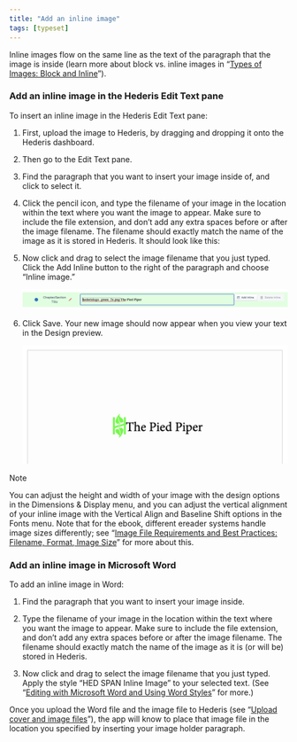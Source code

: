 ```yaml
---
title: "Add an inline image"
tags: [typeset]
---
```

 
<html><body><section data-type="chapter" class="hsecchapter" data-hederis-type="hsecchapter" id="add-an-inline-image" data-pi-attrs="id: add-an-inline-image; data-tags: typeset;" role="doc-chapter" data-tags="typeset" data-author-name=" " data-book-title=" " title="Add an inline image"><p class="hblkp" data-hederis-type="hblkp" id="pm02XG8tI">Inline images flow on the same line as the text of the paragraph that the image is inside (learn more about block vs. inline images in &#8220;<a href="{% link _docs/block-and-inline-images.md %}" class="hspana" data-hederis-type="hspana" id="prkvWWx3L">Types of Images: Block and Inline</a>&#8221;). </p><section class="hwprsubsection" data-hederis-type="hwprsubsection" id="pcOLrdaBU" data-type="subsection" title="Add an inline image in the Hederis Edit Text pane"><h1 data-hederis-type="hblktitle" class="hblktitle" id="pvUYGRVlu">Add an inline image in the Hederis Edit Text pane</h1><p class="hblkp" data-hederis-type="hblkp" id="pD4M46qss">To insert an inline image in the Hederis Edit Text pane:</p><ol class="hwprnumlist" data-hederis-type="hwprnumlist" id="pvkilzuNC"><li class="hblkoli" data-hederis-type="hblkoli" id="lirA11T8rl"><p class="hblkoli" data-hederis-type="hblklip" id="pEnTd4wN6">First, upload the image to Hederis, by dragging and dropping it onto the Hederis dashboard.</p></li><li class="hblkoli" data-hederis-type="hblkoli" id="liZ6ACRAr2"><p class="hblkoli" data-hederis-type="hblklip" id="p3fC0813f">Then go to the Edit Text pane.</p></li><li class="hblkoli" data-hederis-type="hblkoli" id="liVtRKx0L2"><p class="hblkoli" data-hederis-type="hblklip" id="pA8IxAKlU">Find the paragraph that you want to insert your image inside of, and click to select it.</p></li><li class="hblkoli" data-hederis-type="hblkoli" id="likayvmiSY"><p class="hblkoli" data-hederis-type="hblklip" id="p8wvAZJmP">Click the pencil icon, and type the filename of your image in the location within the text where you want the image to appear. Make sure to include the file extension, and don&#8217;t add any extra spaces before or after the image filename. The filename should exactly match the name of the image as it is stored in Hederis. It should look like this:</p></li><li class="hblkoli" data-hederis-type="hblkoli" id="li1io61VOC"><p class="hblkoli" data-hederis-type="hblklip" id="pq4pXDwam">Now click and drag to select the image filename that you just typed. Click the Add Inline button to the right of the paragraph and choose &#8220;Inline image.&#8221;</p><img data-hederis-type="hblkimg" class="hblkimg" id="p7Q0Fs4lS" src="/images/inlineimg1.png" data-img-src="/images/inlineimg1.png"/></li><li class="hblkoli" data-hederis-type="hblkoli" id="libGLENrWW"><p class="hblkoli" data-hederis-type="hblklip" id="pZDWhQRdG">Click Save. Your new image should now appear when you view your text in the Design preview.</p><img data-hederis-type="hblkimg" class="hblkimg" id="pjdp9JKYz" src="/images/inlineimg2.png" data-img-src="/images/inlineimg2.png"/></li></ol></section><aside class="hwprbox box" data-hederis-type="hwprbox" id="pbmV63Eth" data-type="sidebar"><p class="hblktype" data-hederis-type="hblktype" id="pKNRVIy5M">Note</p><p class="hblkp" data-hederis-type="hblkp" id="pt2shDkr5">You can adjust the height and width of your image with the design options in the Dimensions &amp; Display menu, and you can adjust the vertical alignment of your inline image with the Vertical Align and Baseline Shift options in the Fonts menu. Note that for the ebook, different ereader systems handle image sizes differently; see &#8220;<a href="{% link _docs/image_best_practices.md %}" class="hspana" data-hederis-type="hspana" id="ps03zonXQ">Image File Requirements and Best Practices: Filename, Format, Image Size</a>&#8221; for more about this.</p></aside><section class="hwprsubsection" data-hederis-type="hwprsubsection" id="pRewrxxmN" data-type="subsection" title="Add an inline image in Microsoft Word"><h1 data-hederis-type="hblktitle" class="hblktitle" id="pl0DC5BjQ">Add an inline image in Microsoft Word</h1><p class="hblkp" data-hederis-type="hblkp" id="pEXfWI1dd">To add an inline image in Word:</p><ol class="hwprnumlist" data-hederis-type="hwprnumlist" id="pUfiWLvES"><li class="hblkoli" data-hederis-type="hblkoli" id="lijfF0aIV5"><p class="hblkoli" data-hederis-type="hblklip" id="pS6TIUqu7">Find the paragraph that you want to insert your image inside.</p></li><li class="hblkoli" data-hederis-type="hblkoli" id="lio77wpJQd"><p class="hblkoli" data-hederis-type="hblklip" id="pRH9fcMfb">Type the filename of your image in the location within the text where you want the image to appear. Make sure to include the file extension, and don&#8217;t add any extra spaces before or after the image filename. The filename should exactly match the name of the image as it is (or will be) stored in Hederis.</p></li><li class="hblkoli" data-hederis-type="hblkoli" id="li4oRBsn81"><p class="hblkoli" data-hederis-type="hblklip" id="pdZLFBq21">Now click and drag to select the image filename that you just typed. Apply the style &#8220;HED SPAN Inline Image&#8221; to your selected text. (See &#8220;<a href="{% link _docs/fine-tune-styles.md %}" class="hspana" data-hederis-type="hspana" id="piczjPvBn">Editing with Microsoft Word and Using Word Styles</a>&#8221; for more.)</p></li></ol><p class="hblkp" data-hederis-type="hblkp" id="pc1bN4gPh">Once you upload the Word file and the image file to Hederis (see &#8220;<a href="{% link _docs/upload-a-cover.md %}" class="hspana" data-hederis-type="hspana" id="pdtn5xlLX">Upload cover and image files</a>&#8221;), the app will know to place that image file in the location you specified by inserting your image holder paragraph.</p></section></section></body></html>
